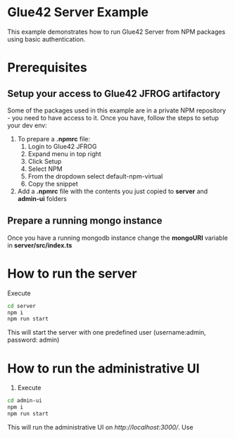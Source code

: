 # Glue42 Server Example

This example demonstrates how to run Glue42 Server from NPM packages using basic authentication.

# Prerequisites 

## Setup your access to Glue42 JFROG artifactory

Some of the packages used in this example are in a private NPM repository - you need to have access to it.
Once you have, follow the steps to setup your dev env:

1. To prepare a **.npmrc** file:
   1. Login to Glue42 JFROG
   2. Expand menu in top right
   3. Click Setup
   4. Select NPM
   5. From the dropdown select default-npm-virtual
   6. Copy the snippet
2. Add a **.npmrc** file with the contents you just copied to **server** and **admin-ui** folders

## Prepare a running mongo instance

Once you have a running mongodb instance change the **mongoURI** variable in **server/src/index.ts**

# How to run the server

Execute 
```sh
cd server
npm i
npm run start
```

This will start the server with one predefined user (username:admin, password: admin)

# How to run the administrative UI

1. Execute 
```sh
cd admin-ui
npm i
npm run start
```

This will run the administrative UI on *http://localhost:3000/*. Use 
